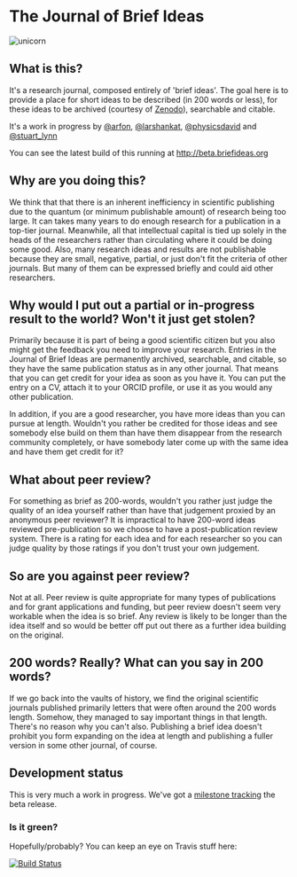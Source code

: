 The Journal of Brief Ideas
===========

![unicorn](https://cloud.githubusercontent.com/assets/4483/5155769/cc33e70e-725c-11e4-8462-8e77a7e438b1.jpg)

## What is this?

It's a research journal, composed entirely of 'brief ideas'. The goal here is to provide a place for short ideas to be described (in 200 words or less), for these ideas to be archived (courtesy of [Zenodo](http://zenodo.org)), searchable and citable.

It's a work in progress by [@arfon](http://twitter.com/arfon), [@larshankat](http://twitter.com/larshankat), [@physicsdavid](http://twitter.com/physicsdavid) and [@stuart_lynn](http://twitter.com/stuart_lynn)

You can see the latest build of this running at http://beta.briefideas.org

## Why are you doing this?

We think that that there is an inherent inefficiency in scientific publishing due to the quantum (or minimum publishable amount) of research being too large. It can takes many years to do enough research for a publication in a top-tier journal. Meanwhile, all that intellectual capital is tied up solely in the heads of the researchers rather than circulating where it could be doing some good. Also, many research ideas and results are not publishable because they are small, negative, partial, or just don't fit the criteria of other journals. But many of them can be expressed briefly and could aid other researchers.

## Why would I put out a partial or in-progress result to the world? Won't it just get stolen?

Primarily because it is part of being a good scientific citizen but you also might get the feedback you need to improve your research. Entries in the Journal of Brief Ideas are permanently archived, searchable, and citable, so they have the same publication status as in any other journal. That means that you can get credit for your idea as soon as you have it. You can put the entry on a CV, attach it to your ORCID profile, or use it as you would any other publication. 

In addition, if you are a good researcher, you have more ideas than you can pursue at length. Wouldn't you rather be credited for those ideas and see somebody else build on them than have them disappear from the research community completely, or have somebody later come up with the same idea and have them get credit for it?

## What about peer review?

For something as brief as 200-words, wouldn't you rather just judge the quality of an idea yourself rather than have that judgement proxied by an anonymous peer reviewer? It is impractical to have 200-word ideas reviewed pre-publication so we choose to have a post-publication review system. There is a rating for each idea and for each researcher so you can judge quality by those ratings if you don't trust your own judgement. 

## So are you against peer review?

Not at all. Peer review is quite appropriate for many types of publications and for grant applications and funding, but peer review doesn't seem very workable when the idea is so brief. Any review is likely to be longer than the idea itself and so would be better off put out there as a further idea building on the original.

## 200 words? Really? What can you say in 200 words?

If we go back into the vaults of history, we find the original scientific journals published primarily letters that were often around the 200 words length. Somehow, they managed to say important things in that length. There's no reason why you can't also. Publishing a brief idea doesn't prohibit you form expanding on the idea at length and publishing a fuller version in some other journal, of course.

## Development status

This is very much a work in progress. We've got a [milestone tracking](https://github.com/openjournals/brief-ideas/milestones) the beta release.

### Is it green?

Hopefully/probably? You can keep an eye on Travis stuff here:

[![Build Status](https://travis-ci.org/openjournals/brief-ideas.svg?branch=master)](https://travis-ci.org/openjournals/brief-ideas)
